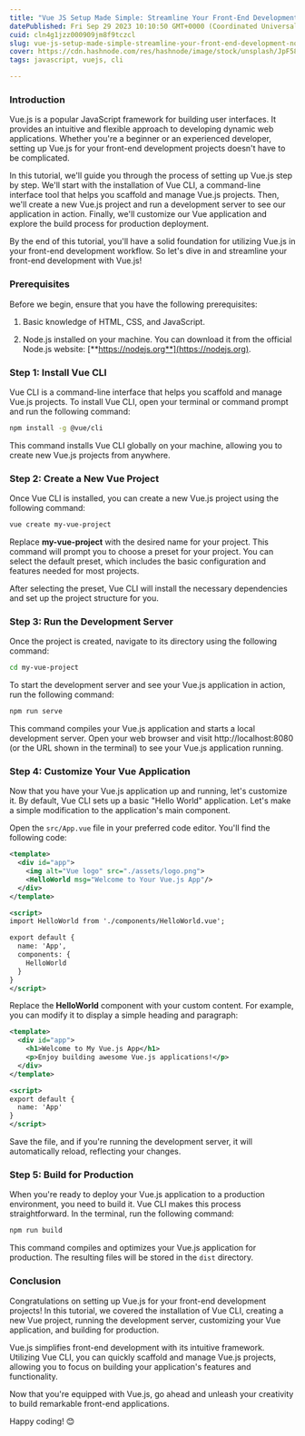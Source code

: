 ```yaml
---
title: "Vue JS Setup Made Simple: Streamline Your Front-End Development Now"
datePublished: Fri Sep 29 2023 10:10:50 GMT+0000 (Coordinated Universal Time)
cuid: cln4g1jzz000909jm8f9tczcl
slug: vue-js-setup-made-simple-streamline-your-front-end-development-now
cover: https://cdn.hashnode.com/res/hashnode/image/stock/unsplash/JpF58ANavoc/upload/6663ea58d8a7d83a915fd0de038f4000.jpeg
tags: javascript, vuejs, cli

---
```


### Introduction

Vue.js is a popular JavaScript framework for building user interfaces. It provides an intuitive and flexible approach to developing dynamic web applications. Whether you're a beginner or an experienced developer, setting up Vue.js for your front-end development projects doesn't have to be complicated.

In this tutorial, we'll guide you through the process of setting up Vue.js step by step. We'll start with the installation of Vue CLI, a command-line interface tool that helps you scaffold and manage Vue.js projects. Then, we'll create a new Vue.js project and run a development server to see our application in action. Finally, we'll customize our Vue application and explore the build process for production deployment.

By the end of this tutorial, you'll have a solid foundation for utilizing Vue.js in your front-end development workflow. So let's dive in and streamline your front-end development with Vue.js!

### **Prerequisites**

Before we begin, ensure that you have the following prerequisites:

1. Basic knowledge of HTML, CSS, and JavaScript.
    
2. Node.js installed on your machine. You can download it from the official Node.js website: [**https://nodejs.org**](https://nodejs.org).
    

### **Step 1: Install Vue CLI**

Vue CLI is a command-line interface that helps you scaffold and manage Vue.js projects. To install Vue CLI, open your terminal or command prompt and run the following command:

```bash
npm install -g @vue/cli
```

This command installs Vue CLI globally on your machine, allowing you to create new Vue.js projects from anywhere.

### **Step 2: Create a New Vue Project**

Once Vue CLI is installed, you can create a new Vue.js project using the following command:

```bash
vue create my-vue-project
```

Replace **my-vue-project** with the desired name for your project. This command will prompt you to choose a preset for your project. You can select the default preset, which includes the basic configuration and features needed for most projects.

After selecting the preset, Vue CLI will install the necessary dependencies and set up the project structure for you.

### **Step 3: Run the Development Server**

Once the project is created, navigate to its directory using the following command:

```bash
cd my-vue-project
```

To start the development server and see your Vue.js application in action, run the following command:

```bash
npm run serve
```

This command compiles your Vue.js application and starts a local development server. Open your web browser and visit http://localhost:8080 (or the URL shown in the terminal) to see your Vue.js application running.

### **Step 4: Customize Your Vue Application**

Now that you have your Vue.js application up and running, let's customize it. By default, Vue CLI sets up a basic "Hello World" application. Let's make a simple modification to the application's main component.

Open the `src/App.vue` file in your preferred code editor. You'll find the following code:

```xml
<template>
  <div id="app">
    <img alt="Vue logo" src="./assets/logo.png">
    <HelloWorld msg="Welcome to Your Vue.js App"/>
  </div>
</template>

<script>
import HelloWorld from './components/HelloWorld.vue';

export default {
  name: 'App',
  components: {
    HelloWorld
  }
}
</script>
```

Replace the **HelloWorld** component with your custom content. For example, you can modify it to display a simple heading and paragraph:

```xml
<template>
  <div id="app">
    <h1>Welcome to My Vue.js App</h1>
    <p>Enjoy building awesome Vue.js applications!</p>
  </div>
</template>

<script>
export default {
  name: 'App'
}
</script>
```

Save the file, and if you're running the development server, it will automatically reload, reflecting your changes.

### **Step 5: Build for Production**

When you're ready to deploy your Vue.js application to a production environment, you need to build it. Vue CLI makes this process straightforward. In the terminal, run the following command:

```bash
npm run build
```

This command compiles and optimizes your Vue.js application for production. The resulting files will be stored in the `dist` directory.

### **Conclusion**

Congratulations on setting up Vue.js for your front-end development projects! In this tutorial, we covered the installation of Vue CLI, creating a new Vue project, running the development server, customizing your Vue application, and building for production.

Vue.js simplifies front-end development with its intuitive framework. Utilizing Vue CLI, you can quickly scaffold and manage Vue.js projects, allowing you to focus on building your application's features and functionality.

Now that you're equipped with Vue.js, go ahead and unleash your creativity to build remarkable front-end applications.

Happy coding! 😊